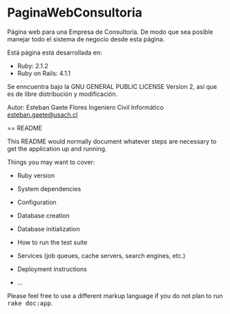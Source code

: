 PaginaWebConsultoria
====================

Página web para una Empresa de Consultoría. De modo que sea posible manejar todo el sistema de negocio desde esta página.

Está página está desarrollada en:
- Ruby: 2.1.2
- Ruby on Rails: 4.1.1

Se enncuentra bajo la GNU GENERAL PUBLIC LICENSE Version 2, así que es de libre distribución y modificación.


Autor:
Esteban Gaete Flores
Ingeniero Civil Informático
esteban.gaete@usach.cl


== README

This README would normally document whatever steps are necessary to get the
application up and running.

Things you may want to cover:

* Ruby version

* System dependencies

* Configuration

* Database creation

* Database initialization

* How to run the test suite

* Services (job queues, cache servers, search engines, etc.)

* Deployment instructions

* ...


Please feel free to use a different markup language if you do not plan to run
<tt>rake doc:app</tt>.